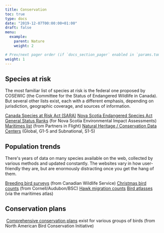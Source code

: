 ```yaml
---
title: Conservation
toc: true
type: docs
date: "2019-12-07T00:00:00+01:00"
draft: false
menu:
  example:
    parent: Nature
    weight: 2

# Prev/next pager order (if `docs_section_pager` enabled in `params.toml`)
weight: 1
---
```


## Species at risk

The most familiar list of species at risk is the federal one proposed by COSEWIC (the Committee for the Status of Endangered Wildlife in Canada). But several other lists exist, each with a different emphasis, depending on jurisdiction, geographic coverage, and sources of information.

[Canada Species at Risk Act (SARA)](http://www.sararegistry.gc.ca/search/advSearchResults_e.cfm?stype=species&advkeywords=&op=1&locid=9&taxid=2&desid=0&schid=0&)
[Nova Scotia Endangered Species Act](http://www.speciesatrisk.ca/municipalities/sar_ns.htm#BIRDS)
[General Status Ranks](http://myweb.dal.ca/aghorn/conservation/NSranks.html) (for Nova Scotia Environmental Impact Assessments)
[Maritimes list](http://leonardlab.biology.dal.ca/Andy/conservation/MaritimePriority.pdf) (from Partners in Flight)
[Natural Heritage / Conservation Data Centers](http://explorer.natureserve.org/) (Global, G1-5 and Subnational, S1-5)

## Population trends

There's years of data on many species available on the web, collected by various methods and updated constantly. The websites vary in how user-friendly they are, but are enormously distracting once you get the hang of them.



[Breeding bird surveys](http://www.cws-scf.ec.gc.ca/mgbc/trends/index.cfm?lang=e&go=info.SpeciesListByProvince&provid=10) (from Canadian Wildlife Service)
[Christmas bird counts](http://www.audubon.org/bird/cbc/hr/index.html) (from Cornell/Audubon/BSC)
[Hawk migration counts](http://hawkcount.org/)
[Bird atlasses](http://www.mba-aom.ca/english/index.html) (via the maritimes atlas)

## Conservation plans

​    [Comprehensive conservation plans](http://www.nabci.net/Canada/English/planning.html) exist for various groups of birds (from North American Bird Conservation Initiative)

